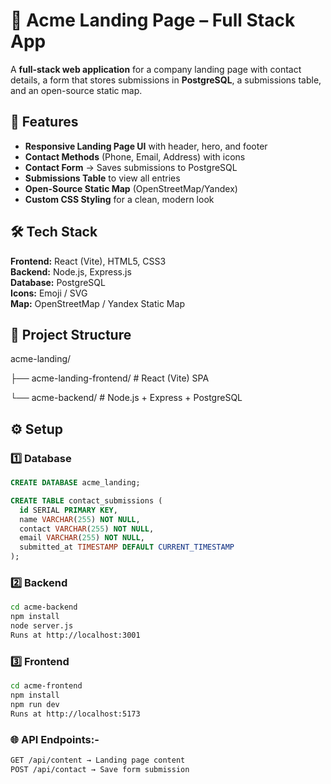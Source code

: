 # 🌟 Acme Landing Page – Full Stack App

A **full-stack web application** for a company landing page with contact details, a form that stores submissions in **PostgreSQL**, a submissions table, and an open-source static map.

## 🚀 Features
- **Responsive Landing Page UI** with header, hero, and footer  
- **Contact Methods** (Phone, Email, Address) with icons  
- **Contact Form** → Saves submissions to PostgreSQL  
- **Submissions Table** to view all entries  
- **Open-Source Static Map** (OpenStreetMap/Yandex)  
- **Custom CSS Styling** for a clean, modern look  

## 🛠 Tech Stack
**Frontend:** React (Vite), HTML5, CSS3  
**Backend:** Node.js, Express.js  
**Database:** PostgreSQL  
**Icons:** Emoji / SVG  
**Map:** OpenStreetMap / Yandex Static Map  

## 📂 Project Structure
acme-landing/

├── acme-landing-frontend/ # React (Vite) SPA

└── acme-backend/ # Node.js + Express + PostgreSQL


## ⚙️ Setup
### 1️⃣ Database
```sql
CREATE DATABASE acme_landing;

CREATE TABLE contact_submissions (
  id SERIAL PRIMARY KEY,
  name VARCHAR(255) NOT NULL,
  contact VARCHAR(255) NOT NULL,
  email VARCHAR(255) NOT NULL,
  submitted_at TIMESTAMP DEFAULT CURRENT_TIMESTAMP
);
``` 

### 2️⃣ Backend
```bash
cd acme-backend
npm install
node server.js
Runs at http://localhost:3001
```

### 3️⃣ Frontend
```bash
cd acme-frontend
npm install
npm run dev
Runs at http://localhost:5173
```

### 🌐 API Endpoints:-
```bash
GET /api/content → Landing page content
POST /api/contact → Save form submission
```